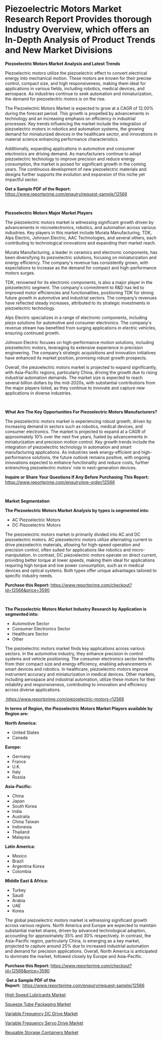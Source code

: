 <p><h1>Piezoelectric Motors Market Research Report Provides thorough Industry Overview, which offers an In-Depth Analysis of Product Trends and New Market Divisions</h1></p><p><strong>Piezoelectric Motors Market Analysis and Latest Trends</strong></p>
<p><p>Piezoelectric motors utilize the piezoelectric effect to convert electrical energy into mechanical motion. These motors are known for their precise control, compact size, and high responsiveness, making them ideal for applications in various fields, including robotics, medical devices, and aerospace. As industries continue to seek automation and miniaturization, the demand for piezoelectric motors is on the rise.</p><p>The Piezoelectric Motors Market is expected to grow at a CAGR of 12.00% during the forecast period. This growth is propelled by advancements in technology and an increasing emphasis on efficiency in industrial processes. Key trends influencing the market include the integration of piezoelectric motors in robotics and automation systems, the growing demand for miniaturized devices in the healthcare sector, and innovations in material science enhancing performance characteristics.</p><p>Additionally, expanding applications in automotive and consumer electronics are driving demand. As manufacturers continue to adopt piezoelectric technology to improve precision and reduce energy consumption, the market is poised for significant growth in the coming years. The continuous development of new piezoelectric materials and designs further supports the evolution and expansion of this niche yet impactful sector.</p></p>
<p><strong>Get a Sample PDF of the Report:&nbsp;</strong> <a href="https://www.reportprime.com/enquiry/request-sample/12566">https://www.reportprime.com/enquiry/request-sample/12566</a></p>
<p>&nbsp;</p>
<p><strong>Piezoelectric Motors Major Market Players</strong></p>
<p><p>The piezoelectric motors market is witnessing significant growth driven by advancements in microelectronics, robotics, and automation across various industries. Key players in this market include Murata Manufacturing, TDK, Alps Electric, Johnson Electric, AAC Technologies, and several others, each contributing to technological innovations and expanding their market reach.</p><p>Murata Manufacturing, a leader in ceramics and electronic components, has been diversifying its piezoelectric solutions, focusing on miniaturization and energy efficiency. The company's revenue has consistently grown, with expectations to increase as the demand for compact and high-performance motors surges.</p><p>TDK, renowned for its electronic components, is also a major player in the piezoelectric segment. The company's commitment to R&D has led to improved motor efficiencies and functionalities, positioning TDK for strong future growth in automotive and industrial sectors. The company’s revenues have reflected steady increases, attributed to its strategic investments in piezoelectric technology.</p><p>Alps Electric specializes in a range of electronic components, including piezo solutions for automotive and consumer electronics. The company's revenue stream has benefited from surging applications in electric vehicles, ensuring continued growth.</p><p>Johnson Electric focuses on high-performance motion solutions, including piezoelectric motors, leveraging its extensive experience in precision engineering. The company’s strategic acquisitions and innovation initiatives have enhanced its market position, promising robust growth prospects.</p><p>Overall, the piezoelectric motors market is projected to expand significantly, with Asia-Pacific regions, particularly China, driving the growth due to rising industrial automation demands. The market size is expected to reach several billion dollars by the mid-2020s, with substantial contributions from the major players listed, as they continue to innovate and capture new applications in diverse industries.</p></p>
<p>&nbsp;</p>
<p><strong>What Are The Key Opportunities For Piezoelectric Motors Manufacturers?</strong></p>
<p><p>The piezoelectric motors market is experiencing robust growth, driven by increasing demand in sectors such as robotics, medical devices, and consumer electronics. The market is projected to expand at a CAGR of approximately 10% over the next five years, fueled by advancements in miniaturization and precision motion control. Key growth trends include the integration of piezoelectric technology in automation and smart manufacturing applications. As industries seek energy-efficient and high-performance solutions, the future outlook remains positive, with ongoing innovations expected to enhance functionality and reduce costs, further entrenching piezoelectric motors' role in next-generation devices.</p></p>
<p><strong>Inquire or Share Your Questions If Any Before Purchasing This Report:</strong> <a href="https://www.reportprime.com/enquiry/pre-order/12566">https://www.reportprime.com/enquiry/pre-order/12566</a></p>
<p>&nbsp;</p>
<p><strong>Market Segmentation</strong></p>
<p><strong>The Piezoelectric Motors Market Analysis by types is segmented into:</strong></p>
<p><ul><li>AC Piezoelectric Motors</li><li>DC Piezoelectric Motors</li></ul></p>
<p><p>The piezoelectric motors market is primarily divided into AC and DC piezoelectric motors. AC piezoelectric motors utilize alternating current to drive piezoelectric materials, allowing for high-speed operation and precision control, often suited for applications like robotics and micro-manipulation. In contrast, DC piezoelectric motors operate on direct current, providing better torque at lower speeds, making them ideal for applications requiring high torque and low power consumption, such as in medical devices and optical systems. Both types offer unique advantages tailored to specific industry needs.</p></p>
<p><strong>Purchase this Report:&nbsp;</strong><a href="https://www.reportprime.com/checkout?id=12566&price=3590">https://www.reportprime.com/checkout?id=12566&price=3590</a></p>
<p>&nbsp;</p>
<p><strong>The Piezoelectric Motors Market Industry Research by Application is segmented into:</strong></p>
<p><ul><li>Automotive Sector</li><li>Consumer Electronics Sector</li><li>Healthcare Sector</li><li>Other</li></ul></p>
<p><p>The piezoelectric motors market finds key applications across various sectors. In the automotive industry, they enhance precision in control systems and vehicle positioning. The consumer electronics sector benefits from their compact size and energy efficiency, enabling advancements in smart devices and robotics. In healthcare, piezoelectric motors improve instrument accuracy and miniaturization in medical devices. Other markets, including aerospace and industrial automation, utilize these motors for their reliability and responsiveness, contributing to innovation and efficiency across diverse applications.</p></p>
<p><a href="https://www.reportprime.com/piezoelectric-motors-r12566">&nbsp;https://www.reportprime.com/piezoelectric-motors-r12566</a></p>
<p><strong>In terms of Region, the Piezoelectric Motors Market Players available by Region are:</strong></p>
<p>
    <p> <strong> North America: </strong>
        <ul>
            <li>United States</li>
            <li>Canada</li>
        </ul>
        </p> 
    <p> <strong> Europe: </strong>
        <ul>
            <li>Germany</li>
            <li>France</li>
            <li>U.K.</li>
            <li>Italy</li>
            <li>Russia</li>
        </ul>
        </p> 
    <p> <strong> Asia-Pacific: </strong>
        <ul>
            <li>China</li>
            <li>Japan</li>
            <li>South Korea</li>
            <li>India</li>
            <li>Australia</li>
            <li>China Taiwan</li>
            <li>Indonesia</li>
            <li>Thailand</li>
            <li>Malaysia</li>
        </ul>
        </p> 
    <p> <strong> Latin America: </strong>
        <ul>
            <li>Mexico</li>
            <li>Brazil</li>
            <li>Argentina Korea</li>
            <li>Colombia</li>
        </ul>
        </p> 
    <p> <strong> Middle East & Africa: </strong>
        <ul>
            <li>Turkey</li>
            <li>Saudi</li>
            <li>Arabia</li>
            <li>UAE</li>
            <li>Korea</li>
        </ul>
    </p>
    </p>
<p><p>The global piezoelectric motors market is witnessing significant growth across various regions. North America and Europe are expected to maintain substantial market shares, driven by advanced technological adoption, accounting for approximately 35% and 30% respectively. In contrast, the Asia-Pacific region, particularly China, is emerging as a key market, projected to capture around 25% due to increased industrial automation and demand for precision applications. Overall, North America is anticipated to dominate the market, followed closely by Europe and Asia-Pacific.</p></p>
<p><strong>Purchase this Report: </strong><a href="https://www.reportprime.com/checkout?id=12566&price=3590">https://www.reportprime.com/checkout?id=12566&price=3590</a></p>
<p>&nbsp;<strong>Get a Sample PDF of the Report:&nbsp;&nbsp;</strong><a href="https://www.reportprime.com/enquiry/request-sample/12566">https://www.reportprime.com/enquiry/request-sample/12566</a></p>
<p><strong></strong></p>
<p><p><a href="https://medium.com/@estellaemmerich/booming-high-speed-lubricants-market-sector-market-analysis-and-growth-projections-till-2031-8d3e2aac0208">High Speed Lubricants Market</a></p><p><a href="https://www.linkedin.com/pulse/squeeze-tube-packaging-market-global-share-ranking-overall-57cic?trackingId=8YqNtddjQOC%2Fb4mJn%2Be5lg%3D%3D">Squeeze Tube Packaging Market</a></p><p><a href="https://issuu.com/reportprime-2/docs/variable-frequency-dc-drive-market-_2467bcf6bde442">Variable Frequency DC Drive Market</a></p><p><a href="https://issuu.com/reportprime-2/docs/variable-frequency-servo-drive-mark_73f8af63dd1f68">Variable Frequency Servo Drive Market</a></p><p><a href="https://medium.com/@elisamohr1927/market-insights-global-reusable-storage-containers-market-forecast-and-innovation-trends-d53c3d8762bf">Reusable Storage Containers Market</a></p></p>